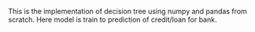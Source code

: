 This is the implementation of decision tree using numpy and pandas from scratch.
Here model is train to prediction of credit/loan for bank.

